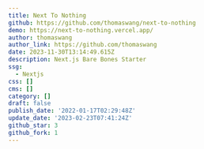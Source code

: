 ```yaml
---
title: Next To Nothing
github: https://github.com/thomaswang/next-to-nothing
demo: https://next-to-nothing.vercel.app/
author: thomaswang
author_link: https://github.com/thomaswang
date: 2023-11-30T13:14:49.615Z
description: Next.js Bare Bones Starter
ssg:
  - Nextjs
css: []
cms: []
category: []
draft: false
publish_date: '2022-01-17T02:29:48Z'
update_date: '2023-02-23T07:41:24Z'
github_star: 3
github_fork: 1
---
```

